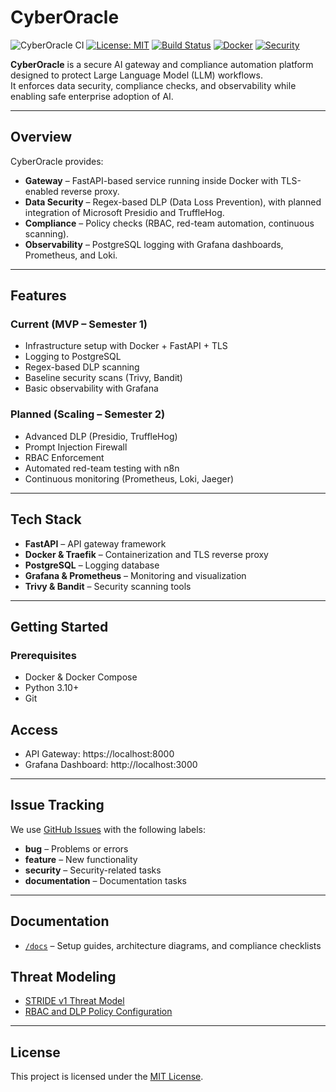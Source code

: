 # CyberOracle
![CyberOracle CI](https://github.com/bisesdulal16/CyberOracle/actions/workflows/ci.yml/badge.svg)
[![License: MIT](https://img.shields.io/badge/License-MIT-blue.svg)](LICENSE)
[![Build Status](https://img.shields.io/badge/build-passing-brightgreen.svg)]()
[![Docker](https://img.shields.io/badge/docker-ready-blue.svg)]()
[![Security](https://img.shields.io/badge/security-scanned-success.svg)]()

**CyberOracle** is a secure AI gateway and compliance automation platform designed to protect Large Language Model (LLM) workflows.  
It enforces data security, compliance checks, and observability while enabling safe enterprise adoption of AI.  

---

## Overview
CyberOracle provides:
- **Gateway** – FastAPI-based service running inside Docker with TLS-enabled reverse proxy.  
- **Data Security** – Regex-based DLP (Data Loss Prevention), with planned integration of Microsoft Presidio and TruffleHog.  
- **Compliance** – Policy checks (RBAC, red-team automation, continuous scanning).  
- **Observability** – PostgreSQL logging with Grafana dashboards, Prometheus, and Loki.  

---

## Features

### Current (MVP – Semester 1)
- Infrastructure setup with Docker + FastAPI + TLS  
- Logging to PostgreSQL  
- Regex-based DLP scanning  
- Baseline security scans (Trivy, Bandit)  
- Basic observability with Grafana  

### Planned (Scaling – Semester 2)
- Advanced DLP (Presidio, TruffleHog)  
- Prompt Injection Firewall  
- RBAC Enforcement  
- Automated red-team testing with n8n  
- Continuous monitoring (Prometheus, Loki, Jaeger)  

---

## Tech Stack
- **FastAPI** – API gateway framework  
- **Docker & Traefik** – Containerization and TLS reverse proxy  
- **PostgreSQL** – Logging database  
- **Grafana & Prometheus** – Monitoring and visualization  
- **Trivy & Bandit** – Security scanning tools  

---

## Getting Started

### Prerequisites
- Docker & Docker Compose  
- Python 3.10+  
- Git  

## Access
- API Gateway: https://localhost:8000  
- Grafana Dashboard: http://localhost:3000  

---

## Issue Tracking
We use [GitHub Issues](https://github.com/your-org/cyberoracle/issues) with the following labels:  
- **bug** – Problems or errors  
- **feature** – New functionality  
- **security** – Security-related tasks  
- **documentation** – Documentation tasks  

---

## Documentation
- [`/docs`](./docs) – Setup guides, architecture diagrams, and compliance checklists  

## Threat Modeling
- [STRIDE v1 Threat Model](./threat-modeling/STRIDE-v1.md)
- [RBAC and DLP Policy Configuration](./threat-modeling/policy.yaml)

---

## License
This project is licensed under the [MIT License](LICENSE).
